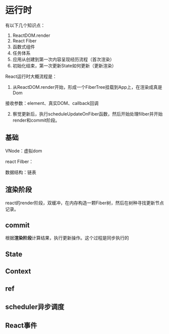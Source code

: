 # 运行时

有以下几个知识点：

1. ReactDOM.render
2. React Fiber
3. 函数式组件
4. 任务体系
5. 应用从创建到第一次内容呈现经历流程（首次渲染）
6. 初始化结束，第一次更新State如何更新（更新渲染）

React运行时大概流程是：

1. 从ReactDOM.render开始，形成一个FiberTree挂载到App上，在渲染成真是Dom

接收参数：element、真实DOM、callback回调

2. 察觉更新后，执行scheduleUpdateOnFiber函数，然后开始处理filber并开始render和commit阶段。

## 基础

VNode：虚拟dom

react Filber：

数据结构：链表

## 渲染阶段

react的render阶段，双缓冲，在内存构造一颗Fiber树，然后在树种寻找更新节点记录。

## commit

根据**渲染阶段**计算结果，执行更新操作。这个过程是同步执行的

## State

## Context

## ref

## scheduler异步调度

## React事件
